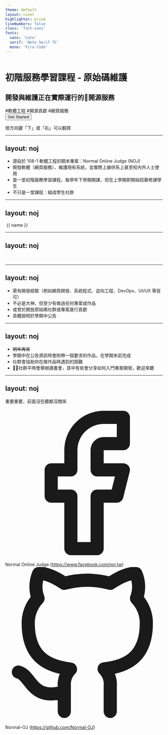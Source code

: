 ```yaml
---
theme: default
layout: cover
highlighter: prism
lineNumbers: false
class: 'font-sans'
fonts:
  sans: 'Lato'
  serif: 'Noto Serif TC'
  mono: 'Fira Code'
---
```


<div class="text-center pt-24">
  <img class="w-20 mx-auto" :src="`/NOJ.png`">
  <h1 class="mt-4 text-2xl font-bold">初階服務學習課程 - 原始碼維護</h1>
  <h2 class="mt-4">開發與維護正在實際運行的開源服務</h2>
  <div class="mt-3 flex space-x-5 justify-center items-align">
    <span class="rounded text-xs px-2 py-0.5 font-500 text-pink-800 bg-pink-200">#軟體工程</span>
    <span class="rounded text-xs px-2 py-0.5 font-500 text-indigo-800 bg-indigo-200">#開源貢獻</span>
    <span class="rounded text-xs px-2 py-0.5 font-500 text-amber-800 bg-amber-200">#網頁服務</span>
  </div>
  <button class="mt-10 py-2 px-4 rounded text-white bg-primary hover:bg-[#305884] cursor-pointer" @click="$slidev.nav.nextSlide">
    Get Started
  </button>
  <p class="mt-10 text-xs text-gray-400">按方向鍵「下」或「右」可以翻頁</p>
</div>

---
layout: noj
---

<Title>介紹</Title>

<ul class="list-inside list-disc">
  <li class="my-3">源自於 108-1 軟體工程的期末專案：Normal Online Judge (NOJ)</li>
  <li class="my-3">開發軟體（網頁服務）、維護現有系統，並實際上線供系上甚至校內外人士使用</li>
  <li class="my-3">是一堂初階服務學習課程，每學年下學期開課，但在上學期即開始招募修課學生</li>
  <li class="my-3">不只是一堂課程：組成學生社群</li>
</ul>

---
layout: noj
---

<Title>介紹</Title>

<div class="mt-12 grid grid-cols-2 gap-y-16">
  <div
    v-for="[img, name] in [['NOJ.png', 'Normal Online Judge'], ['pyShare.png', 'Python 創作分享平台'], ['Examhub.png', '師大資工考古題系統'], ['NTR.jpg', '師大資工 Telegram Bot']]"
    :key="img"
    class="flex flex-col items-center"
  >
    <img :src="`/${img}`" class="h-16">
    <span class="text-sm mt-2">{{ name }}</span>
  </div>
</div>

---
layout: noj
---

<Title>介紹</Title>

<div class="flex">
  <img class="h-385px w-344px mr-6 border" :src="`/contributors.png`">
  <img class="w-400px h-266px border" :src="`/nojHW.png`">
</div>

---
layout: noj
---

<Title>招募——修課門檻</Title>

<ul class="list-inside list-disc">
  <li class="my-3">需有開發經驗（例如網頁開發、系統程式、逆向工程、DevOps、UI/UX 等皆可）</li>
  <li class="my-3">不必是大神，但至少有做過任何專案或作品</li>
  <li class="my-3">或曾於開放原始碼社群或專案進行貢獻</li>
  <li class="my-3">具體說明於學期中公告</li>
</ul>

---
layout: noj
---

<Title>招募——我沒有開發經驗的話怎麼辦？</Title>

<ul class="list-inside list-disc">
  <li class="my-3"><del>明年再來</del></li>
  <li class="my-3">學期中在公告資訊時會附帶一個要求的作品，在學期末前完成</li>
  <li class="my-3">社群會協助你在做作品時遇到的困難</li>
  <li class="my-3">社群平時會舉辦讀書會，其中有些會分享如何入門專案開發，歡迎來聽</li>
</ul>

---
layout: noj
---

<Title>連結</Title>

<div>重要重要，前面沒在聽都沒關係</div>

<div class="mt-9 mb-1 flex items-center">
  <svg class="h-6 w-6 text-black mr-2"  viewBox="0 0 24 24"  fill="none"  stroke="currentColor"  stroke-width="2"  stroke-linecap="round"  stroke-linejoin="round">  <path d="M18 2h-3a5 5 0 0 0-5 5v3H7v4h3v8h4v-8h3l1-4h-4V7a1 1 0 0 1 1-1h3z" /></svg>
  <span class="mr-2">Normal Online Judge</span>
  (<a href="https://www.facebook.com/noj.tw">https://www.facebook.com/noj.tw</a>)
</div>
<div class="my-3 flex items-center">
  <svg class="h-6 w-6 text-black mr-2"  viewBox="0 0 24 24"  fill="none"  stroke="currentColor"  stroke-width="2"  stroke-linecap="round"  stroke-linejoin="round">  <path d="M9 19c-5 1.5-5-2.5-7-3m14 6v-3.87a3.37 3.37 0 0 0-.94-2.61c3.14-.35 6.44-1.54 6.44-7A5.44 5.44 0 0 0 20 4.77 5.07 5.07 0 0 0 19.91 1S18.73.65 16 2.48a13.38 13.38 0 0 0-7 0C6.27.65 5.09 1 5.09 1A5.07 5.07 0 0 0 5 4.77a5.44 5.44 0 0 0-1.5 3.78c0 5.42 3.3 6.61 6.44 7A3.37 3.37 0 0 0 9 18.13V22" /></svg>
  <span class="mr-2">Normal-OJ</span>
  (<a href="https://github.com/Normal-OJ">https://github.com/Normal-OJ</a>)
</div>

<img class="mt-6 mr-6 border" :src="`/nojPage.png`">

